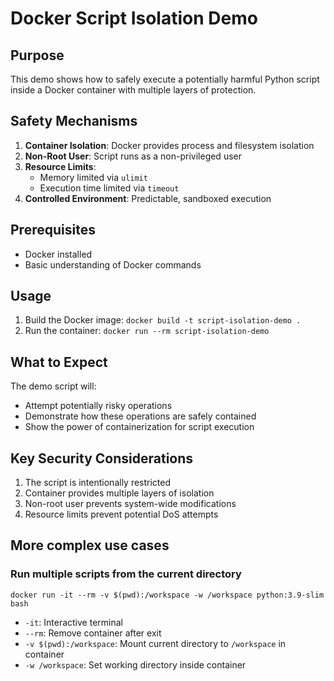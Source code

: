 
# Docker Script Isolation Demo

## Purpose
This demo shows how to safely execute a potentially harmful Python script inside a Docker container with multiple layers of protection.

## Safety Mechanisms
1. **Container Isolation**: Docker provides process and filesystem isolation
2. **Non-Root User**: Script runs as a non-privileged user
3. **Resource Limits**: 
   - Memory limited via `ulimit`
   - Execution time limited via `timeout`
4. **Controlled Environment**: Predictable, sandboxed execution

## Prerequisites
- Docker installed
- Basic understanding of Docker commands

## Usage
1. Build the Docker image: `docker build -t script-isolation-demo .`
2. Run the container: `docker run --rm script-isolation-demo`


## What to Expect
The demo script will:
- Attempt potentially risky operations
- Demonstrate how these operations are safely contained
- Show the power of containerization for script execution

## Key Security Considerations
1. The script is intentionally restricted
2. Container provides multiple layers of isolation
3. Non-root user prevents system-wide modifications
4. Resource limits prevent potential DoS attempts

## More complex use cases
### Run multiple scripts from the current directory
`docker run -it --rm -v $(pwd):/workspace -w /workspace python:3.9-slim bash`

- `-it`: Interactive terminal
- `--rm`: Remove container after exit
- `-v $(pwd):/workspace`: Mount current directory to `/workspace` in container
- `-w /workspace`: Set working directory inside container
